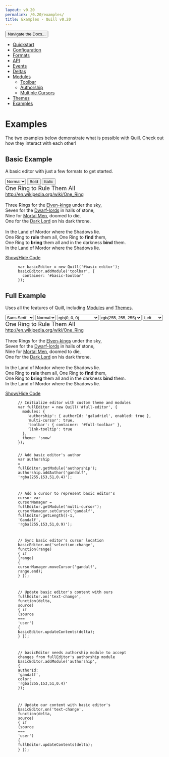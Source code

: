 ```yaml
---
layout: v0.20
permalink: /0.20/examples/
title: Examples - Quill v0.20
---
```

<div class="container">
  <div id="sidebar-dropdown">
    <div class="btn-group">
      <button class="btn btn-default dropdown-toggle" data-toggle="dropdown" type="button">Navigate the Docs... <span class="caret"></span></button>
      <ul class="dropdown-menu" role="menu">
        <li>
          <a href="/0.20/docs/quickstart/">Quickstart</a>
        </li>
        <li>
          <a href="/0.20/docs/configuration/">Configuration</a>
        </li>
        <li>
          <a href="/0.20/docs/formats/">Formats</a>
        </li>
        <li>
          <a href="/0.20/docs/api/">API</a>
        </li>
        <li>
          <a href="/0.20/docs/events/">Events</a>
        </li>
        <li>
          <a href="/0.20/docs/deltas/">Deltas</a>
        </li>
        <li>
          <a href="/0.20/docs/modules/">Modules</a>
          <ul>
            <li>
              <a href="/0.20/docs/modules/toolbar/">Toolbar</a>
            </li>
            <li>
              <a href="/0.20/docs/modules/authorship/">Authorship</a>
            </li>
            <li>
              <a href="/0.20/docs/modules/multi-cursors/">Multiple Cursors</a>
            </li>
          </ul>
        </li>
        <li>
          <a href="/0.20/docs/themes/">Themes</a>
        </li>
        <li class="active">
          <a href="/0.20/examples/">Examples</a>
        </li>
      </ul>
    </div>
  </div>
  <div class="row">
    <div class="col-sm-9" id="docs-container">
      <div id="examples-container">
        <h1 id="examples">Examples</h1>
        <p>The two examples below demonstrate what is possible with Quill. Check out how they interact with each other!</p>
        <h2 id="basic-example">Basic Example</h2>
        <p>A basic editor with just a few formats to get started.</p>
        <div class="quill-wrapper">
          <div class="toolbar" id="basic-toolbar">
            <select class="ql-size" title="Size">
              <option value="10px">
                Small
              </option>
              <option selected value="13px">
                Normal
              </option>
              <option value="18px">
                Large
              </option>
              <option value="32px">
                Huge
              </option>
            </select> <button class="ql-bold">Bold</button> <button class="ql-italic">Italic</button>
          </div>
          <div class="editor" id="basic-editor">
            <div><span style="font-size: 18px;">One Ring to Rule Them All</span></div>
<div><a href="http://en.wikipedia.org/wiki/One_Ring">http://en.wikipedia.org/wiki/One_Ring</a></div>
<div><br></div>
<div><span>Three Rings for the </span><u>Elven-kings</u><span> under the sky,</span></div>
<div><span>Seven for the </span><u>Dwarf-lords</u><span> in halls of stone,</span></div>
<div><span>Nine for </span><u>Mortal Men</u><span>, doomed to die,</span></div>
<div><span>One for the </span><u>Dark Lord</u><span> on his dark throne.</span></div>
<div><br></div>
<div><span>In the Land of Mordor where the Shadows lie.</span></div>
<div><span>One Ring to </span><b>rule</b><span> them all, One Ring to </span><b>find</b><span> them,</span></div>
<div><span>One Ring to </span><b>bring</b><span> them all and in the darkness </span><b>bind</b><span> them.</span></div>
<div><span>In the Land of Mordor where the Shadows lie.</span></div>
          </div>
        </div>
        <p><a class="accordian-toggle" data-toggle="collapse" href="#basic-collapse">Show/Hide Code</a></p>
        <div class="accordian-body collapse" id="basic-collapse">
          <figure class="highlight">
            <pre>
<code class="language-javascript" data-lang="javascript"><span class="kd">var</span> <span class="nx">basicEditor</span> <span class="o">=</span> <span class="k">new</span> <span class="nx">Quill</span><span class="p">(</span><span class="s1">'#basic-editor'</span><span class="p">);</span>
<span class="nx">basicEditor</span><span class="p">.</span><span class="nx">addModule</span><span class="p">(</span><span class="s1">'toolbar'</span><span class="p">,</span> <span class="p">{</span>
  <span class="na">container</span><span class="p">:</span> <span class="s1">'#basic-toolbar'</span>
<span class="p">});</span></code>
</pre>
          </figure>
        </div>
        <h2 id="full-example">Full Example</h2>
        <p>Uses all the features of Quill, including <a href="/0.20/docs/modules/">Modules</a> and <a href="/0.20/docs/themes/">Themes</a>.</p>
        <div class="quill-wrapper">
          <div class="toolbar" id="full-toolbar">
            <span class="ql-format-group"><select class="ql-font" title="Font">
              <option selected value="sans-serif">
                Sans Serif
              </option>
              <option value="serif">
                Serif
              </option>
              <option value="monospace">
                Monospace
              </option>
            </select> <select class="ql-size" title="Size">
              <option value="10px">
                Small
              </option>
              <option selected value="13px">
                Normal
              </option>
              <option value="18px">
                Large
              </option>
              <option value="32px">
                Huge
              </option>
            </select></span> <span class="ql-format-group"><span class="ql-format-button ql-bold" title="Bold"></span> <span class="ql-format-separator"></span> <span class="ql-format-button ql-italic" title="Italic"></span> <span class="ql-format-separator"></span> <span class="ql-format-button ql-underline" title="Underline"></span> <span class="ql-format-separator"></span> <span class="ql-format-button ql-strike" title="Strikethrough"></span></span> <span class="ql-format-group"><select class="ql-color" title="Text Color">
              <option label="rgb(0, 0, 0)" selected value="rgb(0, 0, 0)">
                </option>
              <option label="rgb(230, 0, 0)" value="rgb(230, 0, 0)">
                </option>
              <option label="rgb(255, 153, 0)" value="rgb(255, 153, 0)">
                </option>
              <option label="rgb(255, 255, 0)" value="rgb(255, 255, 0)">
                </option>
              <option label="rgb(0, 138, 0)" value="rgb(0, 138, 0)">
                </option>
              <option label="rgb(0, 102, 204)" value="rgb(0, 102, 204)">
                </option>
              <option label="rgb(153, 51, 255)" value="rgb(153, 51, 255)">
                </option>
              <option label="rgb(255, 255, 255)" value="rgb(255, 255, 255)">
                </option>
              <option label="rgb(250, 204, 204)" value="rgb(250, 204, 204)">
                </option>
              <option label="rgb(255, 235, 204)" value="rgb(255, 235, 204)">
                </option>
              <option label="rgb(255, 255, 204)" value="rgb(255, 255, 204)">
                </option>
              <option label="rgb(204, 232, 204)" value="rgb(204, 232, 204)">
                </option>
              <option label="rgb(204, 224, 245)" value="rgb(204, 224, 245)">
                </option>
              <option label="rgb(235, 214, 255)" value="rgb(235, 214, 255)">
                </option>
              <option label="rgb(187, 187, 187)" value="rgb(187, 187, 187)">
                </option>
              <option label="rgb(240, 102, 102)" value="rgb(240, 102, 102)">
                </option>
              <option label="rgb(255, 194, 102)" value="rgb(255, 194, 102)">
                </option>
              <option label="rgb(255, 255, 102)" value="rgb(255, 255, 102)">
                </option>
              <option label="rgb(102, 185, 102)" value="rgb(102, 185, 102)">
                </option>
              <option label="rgb(102, 163, 224)" value="rgb(102, 163, 224)">
                </option>
              <option label="rgb(194, 133, 255)" value="rgb(194, 133, 255)">
                </option>
              <option label="rgb(136, 136, 136)" value="rgb(136, 136, 136)">
                </option>
              <option label="rgb(161, 0, 0)" value="rgb(161, 0, 0)">
                </option>
              <option label="rgb(178, 107, 0)" value="rgb(178, 107, 0)">
                </option>
              <option label="rgb(178, 178, 0)" value="rgb(178, 178, 0)">
                </option>
              <option label="rgb(0, 97, 0)" value="rgb(0, 97, 0)">
                </option>
              <option label="rgb(0, 71, 178)" value="rgb(0, 71, 178)">
                </option>
              <option label="rgb(107, 36, 178)" value="rgb(107, 36, 178)">
                </option>
              <option label="rgb(68, 68, 68)" value="rgb(68, 68, 68)">
                </option>
              <option label="rgb(92, 0, 0)" value="rgb(92, 0, 0)">
                </option>
              <option label="rgb(102, 61, 0)" value="rgb(102, 61, 0)">
                </option>
              <option label="rgb(102, 102, 0)" value="rgb(102, 102, 0)">
                </option>
              <option label="rgb(0, 55, 0)" value="rgb(0, 55, 0)">
                </option>
              <option label="rgb(0, 41, 102)" value="rgb(0, 41, 102)">
                </option>
              <option label="rgb(61, 20, 102)" value="rgb(61, 20, 102)">
                </option>
            </select> <span class="ql-format-separator"></span> <select class="ql-background" title="Background Color">
              <option label="rgb(0, 0, 0)" value="rgb(0, 0, 0)">
                </option>
              <option label="rgb(230, 0, 0)" value="rgb(230, 0, 0)">
                </option>
              <option label="rgb(255, 153, 0)" value="rgb(255, 153, 0)">
                </option>
              <option label="rgb(255, 255, 0)" value="rgb(255, 255, 0)">
                </option>
              <option label="rgb(0, 138, 0)" value="rgb(0, 138, 0)">
                </option>
              <option label="rgb(0, 102, 204)" value="rgb(0, 102, 204)">
                </option>
              <option label="rgb(153, 51, 255)" value="rgb(153, 51, 255)">
                </option>
              <option label="rgb(255, 255, 255)" selected value="rgb(255, 255, 255)">
                </option>
              <option label="rgb(250, 204, 204)" value="rgb(250, 204, 204)">
                </option>
              <option label="rgb(255, 235, 204)" value="rgb(255, 235, 204)">
                </option>
              <option label="rgb(255, 255, 204)" value="rgb(255, 255, 204)">
                </option>
              <option label="rgb(204, 232, 204)" value="rgb(204, 232, 204)">
                </option>
              <option label="rgb(204, 224, 245)" value="rgb(204, 224, 245)">
                </option>
              <option label="rgb(235, 214, 255)" value="rgb(235, 214, 255)">
                </option>
              <option label="rgb(187, 187, 187)" value="rgb(187, 187, 187)">
                </option>
              <option label="rgb(240, 102, 102)" value="rgb(240, 102, 102)">
                </option>
              <option label="rgb(255, 194, 102)" value="rgb(255, 194, 102)">
                </option>
              <option label="rgb(255, 255, 102)" value="rgb(255, 255, 102)">
                </option>
              <option label="rgb(102, 185, 102)" value="rgb(102, 185, 102)">
                </option>
              <option label="rgb(102, 163, 224)" value="rgb(102, 163, 224)">
                </option>
              <option label="rgb(194, 133, 255)" value="rgb(194, 133, 255)">
                </option>
              <option label="rgb(136, 136, 136)" value="rgb(136, 136, 136)">
                </option>
              <option label="rgb(161, 0, 0)" value="rgb(161, 0, 0)">
                </option>
              <option label="rgb(178, 107, 0)" value="rgb(178, 107, 0)">
                </option>
              <option label="rgb(178, 178, 0)" value="rgb(178, 178, 0)">
                </option>
              <option label="rgb(0, 97, 0)" value="rgb(0, 97, 0)">
                </option>
              <option label="rgb(0, 71, 178)" value="rgb(0, 71, 178)">
                </option>
              <option label="rgb(107, 36, 178)" value="rgb(107, 36, 178)">
                </option>
              <option label="rgb(68, 68, 68)" value="rgb(68, 68, 68)">
                </option>
              <option label="rgb(92, 0, 0)" value="rgb(92, 0, 0)">
                </option>
              <option label="rgb(102, 61, 0)" value="rgb(102, 61, 0)">
                </option>
              <option label="rgb(102, 102, 0)" value="rgb(102, 102, 0)">
                </option>
              <option label="rgb(0, 55, 0)" value="rgb(0, 55, 0)">
                </option>
              <option label="rgb(0, 41, 102)" value="rgb(0, 41, 102)">
                </option>
              <option label="rgb(61, 20, 102)" value="rgb(61, 20, 102)">
                </option>
            </select></span> <span class="ql-format-group"><span class="ql-format-button ql-list" title="List"></span> <span class="ql-format-separator"></span> <span class="ql-format-button ql-bullet" title="Bullet"></span> <span class="ql-format-separator"></span> <select class="ql-align" title="Text Alignment">
              <option label="Left" selected value="left">
                </option>
              <option label="Center" value="center">
                </option>
              <option label="Right" value="right">
                </option>
              <option label="Justify" value="justify">
                </option>
            </select></span> <span class="ql-format-group"><span class="ql-format-button ql-link" title="Link"></span></span>
          </div>
          <div class="editor" id="full-editor">
            <div><span style="font-size: 18px;">One Ring to Rule Them All</span></div>
<div><a href="http://en.wikipedia.org/wiki/One_Ring">http://en.wikipedia.org/wiki/One_Ring</a></div>
<div><br></div>
<div><span>Three Rings for the </span><u>Elven-kings</u><span> under the sky,</span></div>
<div><span>Seven for the </span><u>Dwarf-lords</u><span> in halls of stone,</span></div>
<div><span>Nine for </span><u>Mortal Men</u><span>, doomed to die,</span></div>
<div><span>One for the </span><u>Dark Lord</u><span> on his dark throne.</span></div>
<div><br></div>
<div><span>In the Land of Mordor where the Shadows lie.</span></div>
<div><span>One Ring to </span><b>rule</b><span> them all, One Ring to </span><b>find</b><span> them,</span></div>
<div><span>One Ring to </span><b>bring</b><span> them all and in the darkness </span><b>bind</b><span> them.</span></div>
<div><span>In the Land of Mordor where the Shadows lie.</span></div>
          </div>
        </div>
        <p><a class="accordian-toggle" data-toggle="collapse" href="#full-collapse">Show/Hide Code</a></p>
        <div class="accordian-body collapse" id="full-collapse">
          <figure class="highlight">
            <pre>
<code class="language-javascript" data-lang="javascript"><span class="c1">// Initialize editor with custom theme and modules</span>
<span class="kd">var</span> <span class="nx">fullEditor</span> <span class="o">=</span> <span class="k">new</span> <span class="nx">Quill</span><span class="p">(</span><span class="s1">'#full-editor'</span><span class="p">,</span> <span class="p">{</span>
  <span class="na">modules</span><span class="p">:</span> <span class="p">{</span>
    <span class="s1">'authorship'</span><span class="p">:</span> <span class="p">{</span> <span class="nl">authorId</span><span class="p">:</span> <span class="s1">'galadriel'</span><span class="p">,</span> <span class="na">enabled</span><span class="p">:</span> <span class="kc">true</span> <span class="p">},</span>
    <span class="s1">'multi-cursor'</span><span class="p">:</span> <span class="kc">true</span><span class="p">,</span>
    <span class="s1">'toolbar'</span><span class="p">:</span> <span class="p">{</span> <span class="nl">container</span><span class="p">:</span> <span class="s1">'#full-toolbar'</span> <span class="p">},</span>
    <span class="s1">'link-tooltip'</span><span class="err">:</span> <span class="kc">true</span>
  <span class="p">},</span>
  <span class="nx">theme</span><span class="err">:</span> <span class="s1">'snow'</span>
<span class="p">});</span>

<span class="c1">// Add basic editor's author</span>
<span class="kd">var</span> <span class="nx">authorship</span> <span class="o">=</span> <span class="nx">fullEditor</span><span class="p">.</span><span class="nx">getModule</span><span class="p">(</span><span class="s1">'authorship'</span><span class="p">);</span>
<span class="nx">authorship</span><span class="p">.</span><span class="nx">addAuthor</span><span class="p">(</span><span class="s1">'gandalf'</span><span class="p">,</span> <span class="s1">'rgba(255,153,51,0.4)'</span><span class="p">);</span>

<span class="c1">// Add a cursor to represent basic editor's cursor</span>
<span class="kd">var</span> <span class="nx">cursorManager</span> <span class="o">=</span> <span class="nx">fullEditor</span><span class="p">.</span><span class="nx">getModule</span><span class="p">(</span><span class="s1">'multi-cursor'</span><span class="p">);</span>
<span class="nx">cursorManager</span><span class="p">.</span><span class="nx">setCursor</span><span class="p">(</span><span class="s1">'gandalf'</span><span class="p">,</span> <span class="nx">fullEditor</span><span class="p">.</span><span class="nx">getLength</span><span class="p">()</span><span class="o">-</span><span class="mi">1</span><span class="p">,</span> <span class="s1">'Gandalf'</span><span class="p">,</span> <span class="s1">'rgba(255,153,51,0.9)'</span><span class="p">);</span>

<span class="c1">// Sync basic editor's cursor location</span>
<span class="nx">basicEditor</span><span class="p">.</span><span class="nx">on</span><span class="p">(</span><span class="s1">'selection-change'</span><span class="p">,</span> <span class="kd">function</span><span class="p">(</span><span class="nx">range</span><span class="p">)</span> <span class="p">{</span>
  <span class="k">if</span> <span class="p">(</span><span class="nx">range</span><span class="p">)</span> <span class="p">{</span>
    <span class="nx">cursorManager</span><span class="p">.</span><span class="nx">moveCursor</span><span class="p">(</span><span class="s1">'gandalf'</span><span class="p">,</span> <span class="nx">range</span><span class="p">.</span><span class="nx">end</span><span class="p">);</span>
  <span class="p">}</span>
<span class="p">});</span>

<span class="c1">// Update basic editor's content with ours</span>
<span class="nx">fullEditor</span><span class="p">.</span><span class="nx">on</span><span class="p">(</span><span class="s1">'text-change'</span><span class="p">,</span> <span class="kd">function</span><span class="p">(</span><span class="nx">delta</span><span class="p">,</span> <span class="nx">source</span><span class="p">)</span> <span class="p">{</span>
  <span class="k">if</span> <span class="p">(</span><span class="nx">source</span> <span class="o">===</span> <span class="s1">'user'</span><span class="p">)</span> <span class="p">{</span>
    <span class="nx">basicEditor</span><span class="p">.</span><span class="nx">updateContents</span><span class="p">(</span><span class="nx">delta</span><span class="p">);</span>
  <span class="p">}</span>
<span class="p">});</span>

<span class="c1">// basicEditor needs authorship module to accept changes from fullEditor's authorship module</span>
<span class="nx">basicEditor</span><span class="p">.</span><span class="nx">addModule</span><span class="p">(</span><span class="s1">'authorship'</span><span class="p">,</span> <span class="p">{</span>
  <span class="na">authorId</span><span class="p">:</span> <span class="s1">'gandalf'</span><span class="p">,</span>
  <span class="na">color</span><span class="p">:</span> <span class="s1">'rgba(255,153,51,0.4)'</span>
<span class="p">});</span>

<span class="c1">// Update our content with basic editor's</span>
<span class="nx">basicEditor</span><span class="p">.</span><span class="nx">on</span><span class="p">(</span><span class="s1">'text-change'</span><span class="p">,</span> <span class="kd">function</span><span class="p">(</span><span class="nx">delta</span><span class="p">,</span> <span class="nx">source</span><span class="p">)</span> <span class="p">{</span>
  <span class="k">if</span> <span class="p">(</span><span class="nx">source</span> <span class="o">===</span> <span class="s1">'user'</span><span class="p">)</span> <span class="p">{</span>
    <span class="nx">fullEditor</span><span class="p">.</span><span class="nx">updateContents</span><span class="p">(</span><span class="nx">delta</span><span class="p">);</span>
  <span class="p">}</span>
<span class="p">});</span></code>
</pre>
          </figure>
        </div>
        <script src="//cdn.quilljs.com/0.20.1/quill.js">
        </script>
        <script>
        var basicEditor = new Quill('#basic-editor');
        basicEditor.addModule('toolbar', {
        container: '#basic-toolbar'
        });
        // Initialize editor with custom theme and modules
        var fullEditor = new Quill('#full-editor', {
        modules: {
        'authorship': { authorId: 'galadriel', enabled: true },
        'multi-cursor': true,
        'toolbar': { container: '#full-toolbar' },
        'link-tooltip': true
        },
        theme: 'snow'
        });

        // Add basic editor's author
        var authorship = fullEditor.getModule('authorship');
        authorship.addAuthor('gandalf', 'rgba(255,153,51,0.4)');

        // Add a cursor to represent basic editor's cursor
        var cursorManager = fullEditor.getModule('multi-cursor');
        cursorManager.setCursor('gandalf', fullEditor.getLength()-1, 'Gandalf', 'rgba(255,153,51,0.9)');

        // Sync basic editor's cursor location
        basicEditor.on('selection-change', function(range) {
        if (range) {
        cursorManager.moveCursor('gandalf', range.end);
        }
        });

        // Update basic editor's content with ours
        fullEditor.on('text-change', function(delta, source) {
        if (source === 'user') {
        basicEditor.updateContents(delta);
        }
        });

        // basicEditor needs authorship module to accept changes from fullEditor's authorship module
        basicEditor.addModule('authorship', {
        authorId: 'gandalf',
        color: 'rgba(255,153,51,0.4)'
        });

        // Update our content with basic editor's
        basicEditor.on('text-change', function(delta, source) {
        if (source === 'user') {
        fullEditor.updateContents(delta);
        }
        });

        </script>
      </div>
    </div>
    <div class="col-sm-3" id="sidebar-container">
      <div class="sidebar-nav" data-offset-top="40" data-spy="affix">
        <ul class="nav">
          <li>
            <a href="/0.20/docs/quickstart/">Quickstart</a>
          </li>
          <li>
            <a href="/0.20/docs/configuration/">Configuration</a>
          </li>
          <li>
            <a href="/0.20/docs/formats/">Formats</a>
          </li>
          <li>
            <a href="/0.20/docs/api/">API</a>
          </li>
          <li>
            <a href="/0.20/docs/events/">Events</a>
          </li>
          <li>
            <a href="/0.20/docs/deltas/">Deltas</a>
          </li>
          <li>
            <a href="/0.20/docs/modules/">Modules</a>
            <ul class="nav">
              <li>
                <a href="/0.20/docs/modules/toolbar/">Toolbar</a>
              </li>
              <li>
                <a href="/0.20/docs/modules/authorship/">Authorship</a>
              </li>
              <li>
                <a href="/0.20/docs/modules/multi-cursors/">Multiple Cursors</a>
              </li>
            </ul>
          </li>
          <li>
            <a href="/0.20/docs/themes/">Themes</a>
          </li>
          <li class="active">
            <a href="/0.20/examples/">Examples</a>
          </li>
        </ul>
      </div>
    </div>
  </div>
</div>
<script src="//ajax.googleapis.com/ajax/libs/jquery/1.11.0/jquery.min.js" type="text/javascript"></script>
<script src="//netdna.bootstrapcdn.com/bootstrap/3.3.4/js/bootstrap.min.js" type="text/javascript"></script>